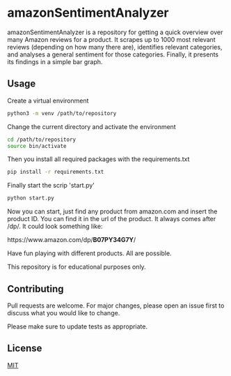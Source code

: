 # amazonSentimentAnalyzer

amazonSentimentAnalyzer is a repository for getting a quick overview over many Amazon reviews for a product. It scrapes up to 1000 most relevant reviews (depending on how many there are), identifies relevant categories, and analyses a general sentiment for those categories. Finally, it presents its findings in a simple bar graph.

## Usage

Create a virtual environment

```bash
python3 -m venv /path/to/repository
```

Change the current directory and activate the environment

```bash
cd /path/to/repository
source bin/activate
```
Then you install all required packages with the requirements.txt

```bash
pip install -r requirements.txt
```
Finally start the scrip 'start.py'

```bash
python start.py
``` 

Now you can start, just find any product from amazon.com and insert the product ID. You can find it in the url of the product. It always comes after /dp/. It could look something like: 

ht<span>tps://www<span>.amazon.co</span>m/dp</span>/**B07PY34G7Y**/

Have fun playing with different products. All are possible.

This repository is for educational purposes only.

## Contributing
Pull requests are welcome. For major changes, please open an issue first to discuss what you would like to change.

Please make sure to update tests as appropriate.

## License
[MIT](https://choosealicense.com/licenses/mit/)
